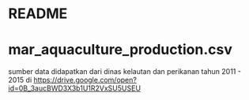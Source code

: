 # README

# mar_aquaculture_production.csv
sumber data didapatkan dari dinas kelautan dan perikanan tahun 2011 - 2015 di https://drive.google.com/open?id=0B_3aucBWD3X3b1U1R2VxSU5USEU
